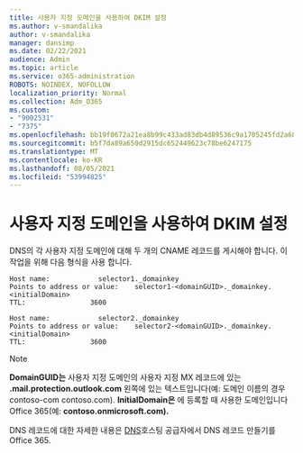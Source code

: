 ```yaml
---
title: 사용자 지정 도메인을 사용하여 DKIM 설정
ms.author: v-smandalika
author: v-smandalika
manager: dansimp
ms.date: 02/22/2021
audience: Admin
ms.topic: article
ms.service: o365-administration
ROBOTS: NOINDEX, NOFOLLOW
localization_priority: Normal
ms.collection: Adm_O365
ms.custom:
- "9002531"
- "7375"
ms.openlocfilehash: bb19f0672a21ea8b99c433ad83db4d89536c9a1705245fd2a683471170ab51ee
ms.sourcegitcommit: b5f7da89a650d2915dc652449623c78be6247175
ms.translationtype: MT
ms.contentlocale: ko-KR
ms.lasthandoff: 08/05/2021
ms.locfileid: "53994825"
---
```

# <a name="set-up-dkim-with-custom-domains"></a>사용자 지정 도메인을 사용하여 DKIM 설정

DNS의 각 사용자 지정 도메인에 대해 두 개의 CNAME 레코드를 게시해야 합니다. 이 작업을 위해 다음 형식을 사용 합니다.

```console
Host name:            selector1._domainkey
Points to address or value:    selector1-<domainGUID>._domainkey.<initialDomain>
TTL:                3600

Host name:            selector2._domainkey
Points to address or value:    selector2-<domainGUID>._domainkey.<initialDomain>
TTL:                3600
```
> [!NOTE]
> **DomainGUID는** 사용자 지정 도메인의 사용자 지정 MX 레코드에 있는 **.mail.protection.outlook.com** 왼쪽에 있는 텍스트입니다(예: 도메인 이름의 경우 contoso-com contoso.com).  **InitialDomain은** 에 등록할 때 사용한 도메인입니다Office 365(예: **contoso.onmicrosoft.com).**

DNS 레코드에 대한 자세한 내용은 [DNS](https://docs.microsoft.com/microsoft-365/admin/get-help-with-domains/create-dns-records-at-any-dns-hosting-provider)호스팅 공급자에서 DNS 레코드 만들기를 Office 365.